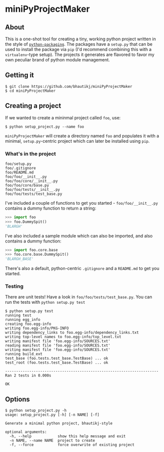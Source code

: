 # miniPyProjectMaker

## About
This is a one-shot tool for creating a tiny, working python project written in the style of [`python-packaging`](http://python-packaging.readthedocs.io/en/latest/minimal.html). The packages have a `setup.py` that can be used to install the package via `pip` (I'd recommend combining this with a `virtualenv`-type setup). The projects it generates are flavored to favor my own peculiar brand of python module management.

## Getting it
```console
$ git clone https://github.com/bhautikj/miniPyProjectMaker
$ cd miniPyProjectMaker
```

## Creating a project
If we wanted to create a mininmal project called `foo`, use:
```console
$ python setup_project.py --name foo
```

`miniPyProjectMaker` will create a directory named `foo` and populates it with a minimal, `setup.py`-centric project which can later be installed using `pip`.

### What's in the project
```
foo/setup.py
foo/.gitignore
foo/README.md
foo/foo/__init__.py
foo/foo/core/__init__.py
foo/foo/core/base.py
foo/foo/tests/__init__.py
foo/foo/tests/test_base.py
```

I've included a couple of functions to get you started - `foo/foo/__init__.py` contains a dummy function to return a string:
```python
>>> import foo
>>> foo.DummySpit()
'BLARGH'
```

I've also included a sample module which can also be imported, and also contains a dummy function:
```python
>>> import foo.core.base
>>> foo.core.base.DummySpit()
'BLARGH_BASE'
```

There's also a default, python-centric `.gitignore` and a `README.md` to get you started.

### Testing
There are unit tests! Have a look in `foo/foo/tests/test_base.py`. You can run the tests with `python setup.py test`

```console
$ python setup.py test
running test
running egg_info
creating foo.egg-info
writing foo.egg-info/PKG-INFO
writing dependency_links to foo.egg-info/dependency_links.txt
writing top-level names to foo.egg-info/top_level.txt
writing manifest file 'foo.egg-info/SOURCES.txt'
reading manifest file 'foo.egg-info/SOURCES.txt'
writing manifest file 'foo.egg-info/SOURCES.txt'
running build_ext
test_base (foo.tests.test_base.TestBase) ... ok
test_root (foo.tests.test_base.TestBase) ... ok

----------------------------------------------------------------------
Ran 2 tests in 0.000s

OK
```

## Options
```console
$ python setup_project.py -h
usage: setup_project.py [-h] [-n NAME] [-f]

Generate a minimal python project, bhautikj-style

optional arguments:
  -h, --help            show this help message and exit
  -n NAME, --name NAME  project to create
  -f, --force           force overwrite of existing project
```




